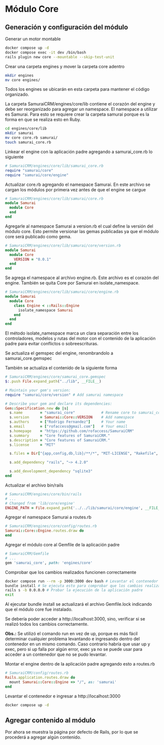 # Módulo Core
## Generación y configuración del módulo
Generar un motor montable
```sh
docker compose up -d
docker compose exec -it dev /bin/bash
rails plugin new core --mountable --skip-test-unit
```

Crear una carpeta engines y mover la carpeta core adentro
```sh
mkdir engines
mv core engines/
```
Todos los engines se ubicarán en esta carpeta para mantener el código organizado.

La carpeta SamuraiCRM/engines/core/lib contiene el corazón del engine y debe ser reorganizado para agregar un namespace.
El namespace a utilizar es Samurai. Para esto se requiere crear la carpeta samurai porque es la forma en que se realiza
esto en Ruby.
```sh
cd engines/core/lib
mkdir samurai
mv core core.rb samurai/
touch samurai_core.rb
```

Linkear el engine con la aplicación padre agregando a samurai_core.rb lo siguiente
```ruby
# SamuraiCRM/engines/core/lib/samurai_core.rb
require "samurai/core"
require "samurai/core/engine"
```

Actualizar core.rb agregando el namespace Samurai. En este archivo se cargan los módulos por primera vez antes de que el
engine se cargue
```ruby
# SamuraiCRM/engines/core/lib/samurai/core.rb
module Samurai
  module Core
  end
end
```

Agregarle al namespace Samurai a version.rb el cual define la versión del módulo core. Esto permite versionar las gemas
publicadas ya que el módulo core será publicado como gema.
```ruby
# SamuraiCRM/engines/core/lib/samurai/core/version.rb
module Samurai
  module Core
    VERSION = "0.0.1"
  end
end
```

Se agrega el namespace al archivo engine.rb. Este archivo es el corazón del engine. También se quita Core por Samurai en
isolate_namespace.
```ruby
# SamuraiCRM/engines/core/lib/samurai/core/engine.rb
module Samurai
  module Core
    class Engine < ::Rails::Engine
      isolate_namespace Samurai
    end
  end
end
```
El método isolate_namespace marca un clara separación entre los controladores, modelos y rutas del motor con el contenido 
de la aplicación padre para evitar conflictos o sobreescrituras.

Se actualiza el gemspec del engine, renombrandolo a samurai_core.gemspec

También se actualiza el contenido de la siguiente forma
```ruby
# SamuraiCRM/engines/core/samurai_core.gemspec
$:.push File.expand_path("../lib", __FILE__)

# Maintain your gem's version:
require "samurai/core/version" # Add samurai namespace

# Describe your gem and declare its dependencies:
Gem::Specification.new do |s|
  s.name        = "samurai_core"            # Rename core to samurai_core
  s.version     = Samurai::Core::VERSION    # Add namespace
  s.authors     = ["Rodrigo Fernandez"]     # Your name
  s.email       = ["rofaccess@gmail.com"]   # Your email
  s.homepage    = "https://github.com/rofaccess/SamuraiCRM"
  s.summary     = "Core features of SamuraiCRM."
  s.description = "Core features of SamuraiCRM."
  s.license     = "MIT"

  s.files = Dir["{app,config,db,lib}/**/*", "MIT-LICENSE", "Rakefile", "README.rdoc"]

  s.add_dependency "rails", "~> 4.2.0"

  s.add_development_dependency "sqlite3"
end
```

Actualizar el archivo bin/rails
```ruby
# SamuraiCRM/engines/core/bin/rails
# ...
# Changed from 'lib/core/engine'
ENGINE_PATH = File.expand_path('../../lib/samurai/core/engine', __FILE__)
```

Agregar el namespace Samurai a routes.rb
```ruby
# SamuraiCRM/engines/core/config/routes.rb
Samurai::Core::Engine.routes.draw do
end
```

Agregar el módulo core al Gemfile de la aplicación padre
```ruby
# SamuraiCRM/Gemfile
# ...
gem 'samurai_core', path: 'engines/core'
```

Comprobar que los cambios realizados funcionen correctamente
```bash
docker compose run --rm -p 3000:3000 dev bash # Levantar el contenedor e ingresar dentro
bundle install # Se ejecuta esto para comprobar que los cambios realizados funcionen correctamente
rails s -b 0.0.0.0 # Probar la ejecución de la aplicación padre
exit
```
Al ejecutar bundle install se actualizará el archivo Gemfile.lock indicando que el módulo core fue instalado.

Se debería poder acceder a http://localhost:3000, sino, verificar si se realizó todos los cambios correctamente.

**Obs.:** Se utilizó el comando run en vez de up, porque es más fácil determinar cualquier problema levantando e
ingresando dentro del contenedor en un mismo comando. Caso contrario habría que usar up y exec, pero si up falla por
algún error, exec ya no se puede usar para acceder a un contenedor que no se pudo levantar.

Montar el engine dentro de la aplicación padre agregando esto a routes.rb
```ruby
# SamuraiCRM/config/routes.rb
Rails.application.routes.draw do
  mount Samurai::Core::Engine => "/", as: 'samurai'
end
```

Levantar el contenedor e ingresar a http://localhost:3000
```bash
docker compose up -d
```

## Agregar contenido al módulo
Por ahora se muestra la página por defecto de Rails, por lo que se procederá a agregar algún contenido.
